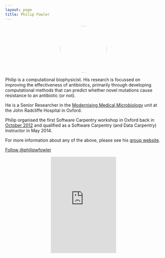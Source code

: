 ```yaml
---
layout: page
title: Philip Fowler
---
```


<center><img src="../img/profile-pic_philip-fowler.jpg"
    style="border-radius: 50%; width: 150px; height: 150px;"/>
    </center>

<div class="row">
<div class="col-md-8 col-sm-8">
<p>Philip is a computational biophysicist. His research is focussed on improving the effectiveness of antibiotics, primarily through developing computational methods that can predict whether novel mutations cause resistance to an antibiotic (or not).</p>

<p>He is a Senior Researcher in the <a href="http://modmedmicro.nsms.ox.ac.uk" target="_blank">Modernising Medical Microbiology</a> unit at the John Radcliffe Hospital in Oxford.</p>

<p>Philip organised the first Software Carpentry workshop in Oxford back in <a href="http://fowlerlab.org/2012/11/01/running-my-first-software-carpentry-workshop/" target="_blank">October 2012</a> and qualified as a Software Carpentry (and Data Carpentry) Instructor in May 2014. </p>

<p>For more information about any of the above, please see his <a href="http://fowlerlab.org" target="_blank">group website</a>.</p>

<a href="https://twitter.com/philipwfowler" class="twitter-follow-button" data-size="large" data-show-count="false">Follow @philipwfowler</a><script async src="//platform.twitter.com/widgets.js" charset="utf-8"></script>
</div>

<div class="col-md-4 col-sm-4">
<p>
<div style="width:100%;text-align:center"><iframe src="https://orcid.org/static/html/widget.html?orcid=0000-0003-0912-4483&t=7b1b3e&locale=en" frameborder="0" height="310" width="210px" vspace="0" hspace="0" marginheight="5" marginwidth="5" scrolling="no" allowtransparency="true"></iframe></div>
</p>
</div>

</div>

